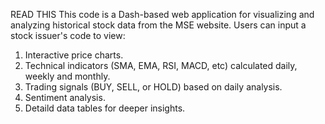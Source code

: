 READ THIS
This code is a Dash-based web application for visualizing and analyzing historical stock data from the MSE website. Users can input a stock issuer's code to view:
1. Interactive price charts.
2. Technical indicators (SMA, EMA, RSI, MACD, etc) calculated daily, weekly and monthly.
3. Trading signals (BUY, SELL, or HOLD) based on daily analysis.
4. Sentiment analysis.
5. Detaild data tables for deeper insights.

